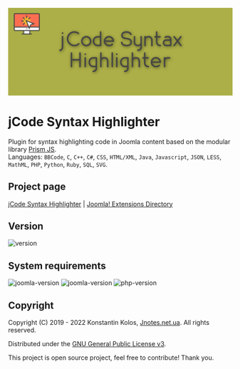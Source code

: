 ![jCode Syntax Highlighter](https://github.com/Kostelano/jCode-Syntax-Highlighter/blob/master/jcode-syntax-highlighter.png)

# jCode Syntax Highlighter
Plugin for syntax highlighting code in Joomla content based on the modular library [Prism JS](https://prismjs.com).  
Languages: `BBCode`, `C`, `C++`, `C#`, `CSS`, `HTML/XML`, `Java`, `Javascript`, `JSON`, `LESS`, `MathML`, `PHP`, `Python`, `Ruby`, `SQL`, `SVG`.

## Project page
[jCode Syntax Highlighter](https://jnotes.net.ua/ext/jcode-syntax-highlighter) | [Joomla! Extensions Directory](https://extensions.joomla.org/extension/jcode-syntax-highlighter)

## Version
![version](https://img.shields.io/badge/stable-1.3.0-blue?style=for-the-badge)

## System requirements
![joomla-version](https://img.shields.io/badge/joomla-3.10-green?style=for-the-badge) ![joomla-version](https://img.shields.io/badge/joomla-4.1-informational?style=for-the-badge) ![php-version](https://img.shields.io/badge/php-7.2-orange?style=for-the-badge)

## Copyright
Copyright (C) 2019 - 2022 Konstantin Kolos, [Jnotes.net.ua](https://jnotes.net.ua). All rights reserved.

Distributed under the [GNU General Public License v3](https://gnu.org/licenses/gpl-3.0.html).

This project is open source project, feel free to contribute! Thank you.
